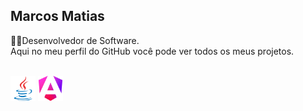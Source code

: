 ## Marcos Matias

🧑‍💻Desenvolvedor de Software.</br>
Aqui no meu perfil do GitHub você pode ver todos os meus projetos.  
<div style="display: inline_block"><br>
   <img align="center" alt="" height="40" width="40" src="https://raw.githubusercontent.com/devicons/devicon/master/icons/java/java-original.svg">
   <img align="center" alt="" height="40" width="40" src="https://raw.githubusercontent.com/devicons/devicon/master/icons/angular/angular-original.svg">
</div>


